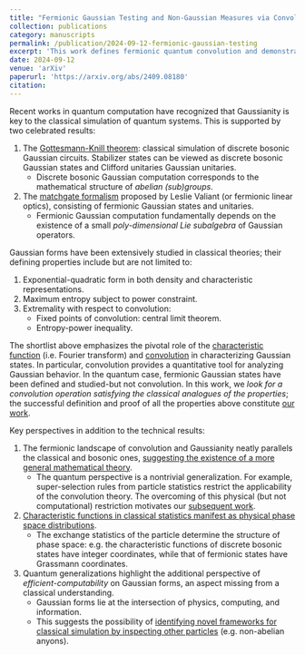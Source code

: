 ```yaml
---
title: "Fermionic Gaussian Testing and Non-Gaussian Measures via Convolution"
collection: publications
category: manuscripts
permalink: /publication/2024-09-12-fermionic-gaussian-testing
excerpt: 'This work defines fermionic quantum convolution and demonstrates the unique entropy-invariance of fermionic Gaussian states under convolution. _Click on the title to see details_.'
date: 2024-09-12
venue: 'arXiv'
paperurl: 'https://arxiv.org/abs/2409.08180'
citation: 
---
```


Recent works in quantum computation have recognized that Gaussianity is key to the classical simulation of quantum systems. This is supported by two celebrated results: 

1. The <u>Gottesmann-Knill theorem</u>: classical simulation of discrete bosonic Gaussian circuits. Stabilizer states can be viewed as discrete bosonic Gaussian states and Clifford unitaries Gaussian unitaries. 
    - Discrete bosonic Gaussian computation corresponds to the mathematical structure of *abelian (sub)groups*. 
2. The <u> matchgate formalism</u> proposed by Leslie Valiant (or fermionic linear optics), consisting of fermionic Gaussian states and unitaries. 
   - Fermionic Gaussian computation fundamentally depends on the existence of a small *poly-dimensional Lie subalgebra* of Gaussian operators. 

Gaussian forms have been extensively studied in classical theories; their defining properties include but are not limited to: 

1. Exponential-quadratic form in both density and characteristic representations. 
2. Maximum entropy subject to power constraint. 
3. Extremality with respect to convolution: 
    - Fixed points of convolution: central limit theorem. 
    - Entropy-power inequality. 

The shortlist above emphasizes the pivotal role of the <u>characteristic function</u> (i.e. Fourier transform) and <u>convolution</u> in characterizing Gaussian states. In particular, convolution provides a quantitative tool for analyzing Gaussian behavior. 
In the quantum case, fermionic Gaussian states have been defined and studied-but not convolution. In this work, we *look for a convolution operation satisfying the classical analogues of the properties*; the successful definition and proof of all the properties above constitute [our work](https://arxiv.org/abs/2409.08180). 

Key perspectives in addition to the technical results: 

1. The fermionic landscape of convolution and Gaussianity neatly parallels the classical and bosonic ones, <u>suggesting the existence of a more general mathematical theory</u>.
   -  The quantum perspective is a nontrivial generalization. For example, super-selection rules from particle statistics restrict the applicability of the convolution theory. The overcoming of this physical (but not computational) restriction motivates our [subsequent work](/publication/2024-11-08-displacedGaussian). 
2. <u>Characteristic functions in classical statistics manifest as physical phase space distributions</u>. 
   - The exchange statistics of the particle determine the structure of phase space: e.g. the characteristic functions of discrete bosonic states have integer coordinates, while that of fermionic states have Grassmann coordinates. 
3. Quantum generalizations highlight the additional perspective of *efficient-computability* on Gaussian forms, an aspect missing from a classical understanding. 
   - Gaussian forms lie at the intersection of physics, computing, and information. 
   - This suggests the possibility of <u>identifying novel frameworks for classical simulation by inspecting other particles</u> (e.g. non-abelian anyons). 